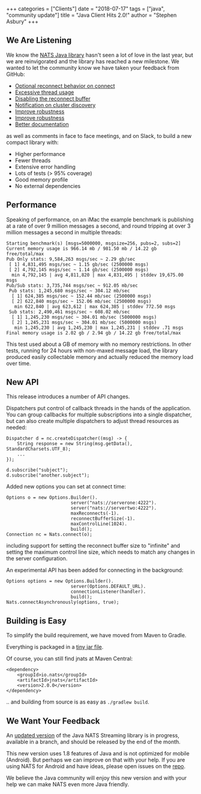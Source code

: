 +++
categories = ["Clients"]
date = "2018-07-17"
tags = ["java", "community update"]
title = "Java Client Hits 2.0!"
author = "Stephen Asbury"
+++

## We Are Listening

We know the [NATS Java library](https://github.com/nats-io/java-nats) hasn't seen a lot of love in the last year, but we are reinvigorated and the library has reached a new milestone. We wanted to let the community know we have taken your feedback from GitHub:

* [Optional reconnect behavior on connect](https://github.com/nats-io/java-nats/issues/158)
* [Excessive thread usage](https://github.com/nats-io/java-nats/issues/151)
* [Disabling the reconnect buffer](https://github.com/nats-io/java-nats/issues/138)
* [Notification on cluster discovery](https://github.com/nats-io/java-nats/issues/116)
* [Improve robustness](https://github.com/nats-io/java-nats/issues/126)
* [Improve robustness](https://github.com/nats-io/java-nats/issues/150)
* [Better documentation](https://github.com/nats-io/java-nats/issues/25)

as well as comments in face to face meetings, and on Slack, to build a new compact library with:

* Higher performance
* Fewer threads
* Extensive error handling
* Lots of tests (> 95% coverage)
* Good memory profile
* No external dependencies

## Performance

Speaking of performance, on an iMac the example benchmark is publishing at a rate of over 9 million messages a second, and round tripping at over 3 million messages a second in multiple threads:

```
Starting benchmark(s) [msgs=5000000, msgsize=256, pubs=2, subs=2]
Current memory usage is 966.14 mb / 981.50 mb / 14.22 gb free/total/max
Pub Only stats: 9,584,263 msgs/sec ~ 2.29 gb/sec
 [ 1] 4,831,495 msgs/sec ~ 1.15 gb/sec (2500000 msgs)
 [ 2] 4,792,145 msgs/sec ~ 1.14 gb/sec (2500000 msgs)
  min 4,792,145 | avg 4,811,820 | max 4,831,495 | stddev 19,675.00 msgs
Pub/Sub stats: 3,735,744 msgs/sec ~ 912.05 mb/sec
 Pub stats: 1,245,680 msgs/sec ~ 304.12 mb/sec
  [ 1] 624,385 msgs/sec ~ 152.44 mb/sec (2500000 msgs)
  [ 2] 622,840 msgs/sec ~ 152.06 mb/sec (2500000 msgs)
   min 622,840 | avg 623,612 | max 624,385 | stddev 772.50 msgs
 Sub stats: 2,490,461 msgs/sec ~ 608.02 mb/sec
  [ 1] 1,245,230 msgs/sec ~ 304.01 mb/sec (5000000 msgs)
  [ 2] 1,245,231 msgs/sec ~ 304.01 mb/sec (5000000 msgs)
   min 1,245,230 | avg 1,245,230 | max 1,245,231 | stddev .71 msgs
Final memory usage is 2.02 gb / 2.94 gb / 14.22 gb free/total/max
```

This test used about a GB of memory with no memory restrictions. In other tests, running for 24 hours with non-maxed message load, the library produced easily collectable memory and actually reduced the memory load over time.

## New API

This release introduces a number of API changes.

Dispatchers put control of callback threads in the hands of the application. You can group callbacks for multiple subscriptions into a single dispatcher, but can also create multiple dispatchers to adjust thread resources as needed:

```
Dispatcher d = nc.createDispatcher((msg) -> {
    String response = new String(msg.getData(), StandardCharsets.UTF_8);
    ...
});

d.subscribe("subject");
d.subscribe("another.subject");
```

Added new options you can set at connect time:

```
Options o = new Options.Builder().
                        server("nats://serverone:4222").
                        server("nats://servertwo:4222").
                        maxReconnects(-1).
                        reconnectBufferSize(-1).
                        maxControlLine(1024).
                        build();
Connection nc = Nats.connect(o);
```

including support for setting the reconnect buffer size to "infinite" and setting the maximum control line size, which needs to match any changes in the server configuration.

An experimental API has been added for connecting in the background:

```
Options options = new Options.Builder().
                        server(Options.DEFAULT_URL).
                        connectionListener(handler).
                        build();
Nats.connectAsynchronously(options, true);
```

## Building is Easy

To simplify the build requirement, we have moved from Maven to Gradle.

Everything is packaged in a [tiny jar file](https://search.maven.org/remotecontent?filepath=io/nats/jnats/2.0.0/jnats-2.0.0.jar).

Of course, you can still find jnats at Maven Central:

```
<dependency>
    <groupId>io.nats</groupId>
    <artifactId>jnats</artifactId>
    <version>2.0.0</version>
</dependency>
```

.. and building from source is as easy as `./gradlew build`.

## We Want Your Feedback

An [updated version](https://github.com/nats-io/java-nats-streaming/tree/version2) of the Java NATS Streaming library is in progress, available in a branch, and should be released by the end of the month.

This new version uses 1.8 features of Java and is not optimized for mobile (Android). But perhaps we can improve on that with your help. If you are using NATS for Android and have ideas, please open issues on the [repo](https://github.com/nats-io/java-nats).

We believe the Java community will enjoy this new version and with your help we can make NATS even more Java friendly.
